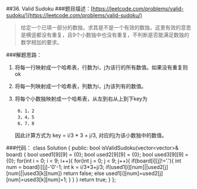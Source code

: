 ##36. Valid Sudoku
###题目描述：[https://leetcode.com/problems/valid-sudoku/](https://leetcode.com/problems/valid-sudoku/)
> 给定一个已填一部分的数独，求其是不是一个有效的数独，这里有效的意思是横竖都没有重复，且9个小数独中也没有重复，不判断是否能满足数独的数学相加的要求。

###解题思路：
1. 将每一行映射成一个哈希表，行数为i，j为该行的所有数值。如果没有重复则ok
2. 将每一列映射成一个哈希表，列数为i，j为该列有的数值。
3. 将每个小数独映射成一个哈希表，从左到右从上到下key为    
	
		0，1，2
		3，4，5
		6，7，8
	因此计算方式为 key = i/3 * 3 + j/3, 对应的j为该小数独中的数值。

###代码：
	class Solution {
	public:
	    bool isValidSudoku(vector<vector<char>>& board) {
	        bool used1[9][9] = {0};
	        bool used2[9][9] = {0};
	        bool used3[9][9] = {0};
	        for(int i = 0; i < 9; i++){
	            for(int j = 0; j < 9; j++){
	                if(board[i][j]!='.'){
	                    int num = board[i][j]-'0'-1;
	                    int k = i/3*3+j/3;
	                    if(used1[i][num]||used2[j][num]||used3[k][num])
	                        return false;
	                    else
	                        used1[i][num]=used2[j][num]=used3[k][num]=1;
	                }
	            }
	        }
	        return true;
	    }
	};